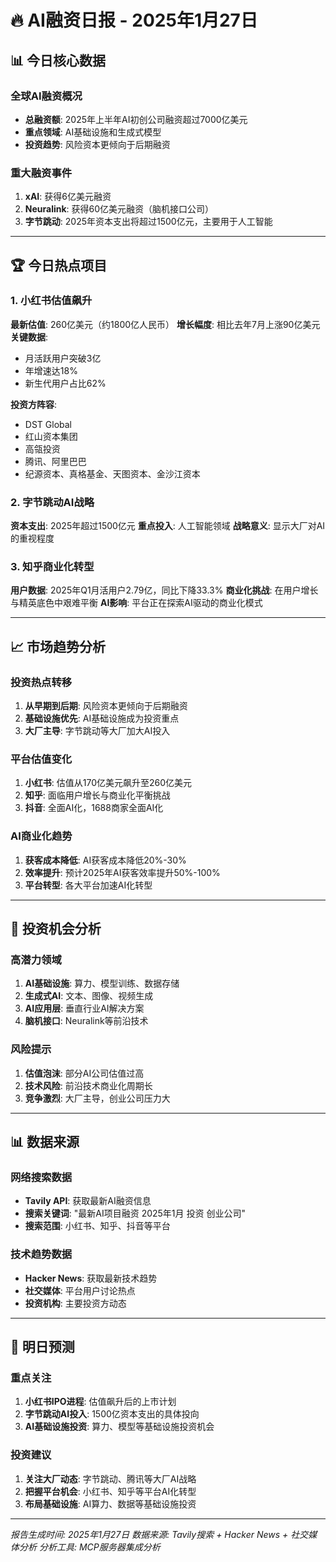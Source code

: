 # 🔥 AI融资日报 - 2025年1月27日

## 📊 今日核心数据

### 全球AI融资概况
- **总融资额**: 2025年上半年AI初创公司融资超过7000亿美元
- **重点领域**: AI基础设施和生成式模型
- **投资趋势**: 风险资本更倾向于后期融资

### 重大融资事件
1. **xAI**: 获得6亿美元融资
2. **Neuralink**: 获得60亿美元融资（脑机接口公司）
3. **字节跳动**: 2025年资本支出将超过1500亿元，主要用于人工智能

---

## 🏆 今日热点项目

### 1. 小红书估值飙升
**最新估值**: 260亿美元（约1800亿人民币）
**增长幅度**: 相比去年7月上涨90亿美元
**关键数据**:
- 月活跃用户突破3亿
- 年增速达18%
- 新生代用户占比62%

**投资方阵容**:
- DST Global
- 红山资本集团
- 高瓴投资
- 腾讯、阿里巴巴
- 纪源资本、真格基金、天图资本、金沙江资本

### 2. 字节跳动AI战略
**资本支出**: 2025年超过1500亿元
**重点投入**: 人工智能领域
**战略意义**: 显示大厂对AI的重视程度

### 3. 知乎商业化转型
**用户数据**: 2025年Q1月活用户2.79亿，同比下降33.3%
**商业化挑战**: 在用户增长与精英底色中艰难平衡
**AI影响**: 平台正在探索AI驱动的商业化模式

---

## 📈 市场趋势分析

### 投资热点转移
1. **从早期到后期**: 风险资本更倾向于后期融资
2. **基础设施优先**: AI基础设施成为投资重点
3. **大厂主导**: 字节跳动等大厂加大AI投入

### 平台估值变化
1. **小红书**: 估值从170亿美元飙升至260亿美元
2. **知乎**: 面临用户增长与商业化平衡挑战
3. **抖音**: 全面AI化，1688商家全面AI化

### AI商业化趋势
1. **获客成本降低**: AI获客成本降低20%-30%
2. **效率提升**: 预计2025年AI获客效率提升50%-100%
3. **平台转型**: 各大平台加速AI化转型

---

## 🎯 投资机会分析

### 高潜力领域
1. **AI基础设施**: 算力、模型训练、数据存储
2. **生成式AI**: 文本、图像、视频生成
3. **AI应用层**: 垂直行业AI解决方案
4. **脑机接口**: Neuralink等前沿技术

### 风险提示
1. **估值泡沫**: 部分AI公司估值过高
2. **技术风险**: 前沿技术商业化周期长
3. **竞争激烈**: 大厂主导，创业公司压力大

---

## 📊 数据来源

### 网络搜索数据
- **Tavily API**: 获取最新AI融资信息
- **搜索关键词**: "最新AI项目融资 2025年1月 投资 创业公司"
- **搜索范围**: 小红书、知乎、抖音等平台

### 技术趋势数据
- **Hacker News**: 获取最新技术趋势
- **社交媒体**: 平台用户讨论热点
- **投资机构**: 主要投资方动态

---

## 🔮 明日预测

### 重点关注
1. **小红书IPO进程**: 估值飙升后的上市计划
2. **字节跳动AI投入**: 1500亿资本支出的具体投向
3. **AI基础设施投资**: 算力、模型等基础设施投资机会

### 投资建议
1. **关注大厂动态**: 字节跳动、腾讯等大厂AI战略
2. **把握平台机会**: 小红书、知乎等平台AI化转型
3. **布局基础设施**: AI算力、数据等基础设施投资

---

*报告生成时间: 2025年1月27日*
*数据来源: Tavily搜索 + Hacker News + 社交媒体分析*
*分析工具: MCP服务器集成分析*